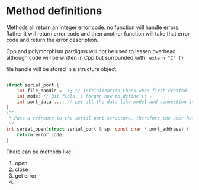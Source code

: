 # Method definitions

Methods all return an integer error code. no function will handle errors. Rather it will return error code and then another function will take that error code and return the error description.

Cpp and polymorphism pardigms will not be used to lessen overhead.
although code will be written in Cpp but surrounded with ``` extern "C" {}```

file handle will be stored in a structure object.

```C 

struct serial_port {
    int file_handle = -1; // Initialization Check when first created.
    int mode; // Bit field. i forgor how to define it 💀
    int port_data ...; // Let all the data like model and connection interface and stuff like that define here.
}
/**
 * Pass a refrence to the serial port structure, therefore the user has to create it before opening.
 */
int serial_open(struct serial_port & sp, const char * port_address) {
    return error_code;
}
```

There can be methods like:
1. open
2. close
3. get error
4. 
